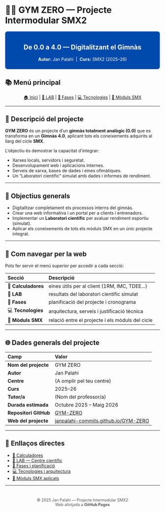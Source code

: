 
# 🏋️‍♂️ GYM ZERO — Projecte Intermodular SMX2

<div style="background:#004aad;color:white;text-align:center;padding:10px;border-radius:8px;margin-bottom:15px;">
  <h2>De 0.0 a 4.0 — Digitalitzant el Gimnàs</h2>
  <p><b>Autor:</b> Jan Palahí &nbsp;|&nbsp; <b>Curs:</b> SMX2 (2025–26)</p>
</div>

## 📚 Menú principal
<nav style="text-align:center;">
  <a href="/GYM-ZERO/index.html">🏠 Inici</a> |
  <a href="./calculadoras>🧮 Calculadores</a> |
  <a href="/GYM-ZERO/lab.html">🧪 LAB</a> |
  <a href="/GYM-ZERO/fases.html">📆 Fases</a> |
  <a href="/GYM-ZERO/tecnologies.html">💻 Tecnologies</a> |
  <a href="/GYM-ZERO/modulos-smx.html">📘 Mòduls SMX</a>
</nav>

---

## 🧭 Descripció del projecte

**GYM ZERO** és un projecte d’un **gimnàs totalment analògic (0.0)** que es transforma en un **Gimnàs 4.0**, aplicant tots els coneixements adquirits al llarg del cicle **SMX**.

L’objectiu és demostrar la capacitat d’integrar:
- Xarxes locals, servidors i seguretat.
- Desenvolupament web i aplicacions internes.
- Serveis de xarxa, bases de dades i eines ofimàtiques.
- Un “Laboratori científic” simulat amb dades i informes de rendiment.

---

## 🎯 Objectius generals

- Digitalitzar completament els processos interns del gimnàs.  
- Crear una web informativa i un portal per a clients i entrenadors.  
- Implementar un **Laboratori científic** per avaluar rendiment esportiu (simulat).  
- Aplicar els coneixements de tots els mòduls SMX en un únic projecte integrat.  

---

## 🧩 Com navegar per la web

Pots fer servir el menú superior per accedir a cada secció:

| Secció | Descripció |
|:--|:--|
| 🧮 **Calculadores** | eines útils per al client (1RM, IMC, TDEE...) |
| 🧪 **LAB** | resultats del laboratori científic simulat |
| 📆 **Fases** | planificació del projecte i cronograma |
| 💻 **Tecnologies** | arquitectura, serveis i justificació tècnica |
| 📘 **Mòduls SMX** | relació entre el projecte i els mòduls del cicle |

---

## 🌐 Dades generals del projecte

| Camp | Valor |
|:--|:--|
| **Nom del projecte** | GYM ZERO |
| **Autor** | Jan Palahí |
| **Centre** | (A omplir pel teu centre) |
| **Curs** | 2025–26 |
| **Tutor/a** | (Nom del professor/a) |
| **Durada estimada** | Octubre 2025 – Maig 2026 |
| **Repositori GitHub** | [GYM-ZERO](https://github.com/janpalahi-commits/GYM-ZERO) |
| **Web del projecte** | [janpalahi-commits.github.io/GYM-ZERO](https://janpalahi-commits.github.io/GYM-ZERO/) |

---

## 🔗 Enllaços directes

- [🧮 Calculadores](/GYM-ZERO/calculadoras)  
- [🧪 LAB — Centre científic](./lab)  
- [📆 Fases i planificació](./fases)  
- [💻 Tecnologies i arquitectura](./tecnologies)  
- [📘 Mòduls SMX aplicats](./modulos-smx)

---

<div style="text-align:center;color:#555;font-size:0.9em;margin-top:40px;">
  © 2025 Jan Palahí — Projecte Intermodular SMX2<br>
  Web allotjada a <b>GitHub Pages</b>
</div>
